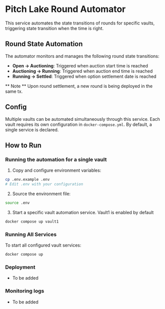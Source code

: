 # Pitch Lake Round Automator

This service automates the state transitions of rounds for specific vaults, triggering state transition when the time is right.

## Round State Automation

The automator monitors and manages the following round state transitions:

- **Open → Auctioning**: Triggered when auction start time is reached
- **Auctioning → Running**: Triggered when auction end time is reached
- **Running → Settled**: Triggered when option settlement date is reached

** Note ** Upon round settlement, a new round is being deployed in the same tx.

## Config

Multiple vaults can be automated simultaneously through this service. Each vault requires its own configuration in `docker-compose.yml`. By default, a single service is declared.

## How to Run

### Running the automation for a single vault

1. Copy and configure environment variables:
```bash
cp .env.example .env
# Edit .env with your configuration
```

2. Source the environment file:
```bash
source .env
```

3. Start a specific vault automation service. Vault1 is enabled by default
```bash
docker compose up vault1
```

### Running All Services

To start all configured vault services:
```bash
docker compose up
```

### Deployment
- To be added

### Monitoring logs
-  To be added
